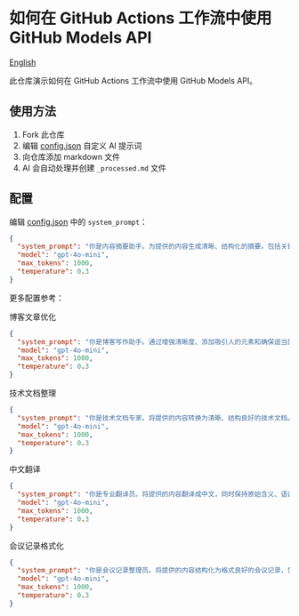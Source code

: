 # 如何在 GitHub Actions 工作流中使用 GitHub Models API

[English](README.md)

此仓库演示如何在 GitHub Actions 工作流中使用 GitHub Models API。

## 使用方法

1. Fork 此仓库
2. 编辑 [config.json](.github/scripts/config.json) 自定义 AI 提示词
3. 向仓库添加 markdown 文件
4. AI 会自动处理并创建 `_processed.md` 文件

## 配置

编辑 [config.json](.github/scripts/config.json) 中的 `system_prompt`：

```json
{
  "system_prompt": "你是内容摘要助手。为提供的内容生成清晰、结构化的摘要。包括关键点、主要想法和重要细节。保持摘要简洁但全面。",
  "model": "gpt-4o-mini",
  "max_tokens": 1000,
  "temperature": 0.3
}
```

更多配置参考：


博客文章优化

```json
{
  "system_prompt": "你是博客写作助手。通过增强清晰度、添加吸引人的元素和确保适当的结构来改进提供的内容。在使内容更加精美和读者友好的同时，保持原始语调和信息。",
  "model": "gpt-4o-mini",
  "max_tokens": 1000,
  "temperature": 0.3
}
```

技术文档整理

```json
{
  "system_prompt": "你是技术文档专家。将提供的内容转换为清晰、结构良好的技术文档。添加适当的标题，在合适的地方添加代码示例，并确保对开发者来说清晰易懂。",
  "model": "gpt-4o-mini",
  "max_tokens": 1000,
  "temperature": 0.3
}
```

中文翻译

```json
{
  "system_prompt": "你是专业翻译员。将提供的内容翻译成中文，同时保持原始含义、语调和结构。确保翻译自然流畅。",
  "model": "gpt-4o-mini",
  "max_tokens": 1000,
  "temperature": 0.3
}
```

会议记录格式化

```json
{
  "system_prompt": "你是会议记录整理员。将提供的内容结构化为格式良好的会议记录，包含议程项目、决定事项、行动项目和后续步骤等清晰部分。",
  "model": "gpt-4o-mini",
  "max_tokens": 1000,
  "temperature": 0.3
}
```
